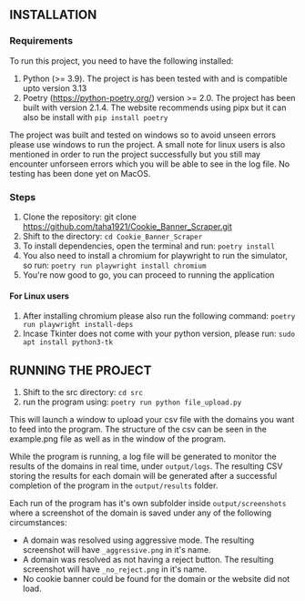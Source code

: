 ## INSTALLATION 

### Requirements

To run this project, you need to have the following installed:

1. Python (>= 3.9). The project is has been tested with and is compatible upto version 3.13
2. Poetry (https://python-poetry.org/) version >= 2.0. The project has been built with version 2.1.4. The website recommends using pipx but it can also be install with `pip install poetry`

The project was built and tested on windows so to avoid unseen errors please use windows to run the project. A small note for linux users is also mentioned in order to run the project successfully but you still may encounter unforseen errors which you will be able to see in the log file. No testing has been done yet on MacOS.

### Steps

1. Clone the repository: git clone https://github.com/taha1921/Cookie_Banner_Scraper.git
2. Shift to the directory: `cd Cookie_Banner_Scraper`
3. To install dependencies, open the terminal and run: `poetry install`
4. You also need to install a chromium for playwright to run the simulator, so run: `poetry run playwright install chromium`
5. You're now good to go, you can proceed to running the application 

#### For Linux users

1. After installing chromium please also run the following command: `poetry run playwright install-deps`
2. Incase Tkinter does not come with your python version, please run: `sudo apt install python3-tk`

## RUNNING THE PROJECT 

1. Shift to the src directory: `cd src`
2. run the program using: `poetry run python file_upload.py`

This will launch a window to upload your csv file with the domains you want to feed into the program. The structure of the csv can be seen in the example.png file as well as in the window of the program.

While the program is running, a log file will be generated to monitor the results of the domains in real time, under `output/logs`. The resulting CSV storing the results for each domain will be generated after a successful completion of the program in the `output/results` folder.

Each run of the program has it's own subfolder inside `output/screenshots` where a screenshot of the domain is saved under any of the following circumstances:
- A domain was resolved using aggressive mode. The resulting screenshot will have `_aggressive.png` in it's name.
- A domain was resolved as not having a reject button. The resulting screenshot will have `_no_reject.png` in it's name.
- No cookie banner could be found for the domain or the website did not load.